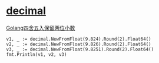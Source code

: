 # [decimal](https://pkg.go.dev/github.com/shopspring/decimal)

[Golang四舍五入保留两位小数](https://zhuanlan.zhihu.com/p/152050239)

```golang
v1, _ := decimal.NewFromFloat(9.824).Round(2).Float64()
v2, _ := decimal.NewFromFloat(9.826).Round(2).Float64()
v3, _ := decimal.NewFromFloat(9.8251).Round(2).Float64()
fmt.Println(v1, v2, v3)
```
